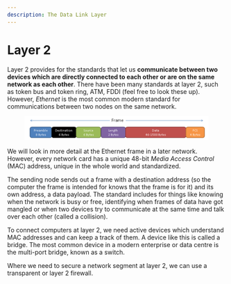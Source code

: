 ```yaml
---
description: The Data Link Layer
---
```


# Layer 2

Layer 2 provides for the standards that let us **communicate between two devices which are directly connected to each other or are on the same network as each other**. There have been many standards at layer 2, such as token bus and token ring, ATM, FDDI (feel free to look these up). However, _Ethernet_ is the most common modern standard for communications between two nodes on the same network.

<figure><img src=".gitbook/assets/image.png" alt=""><figcaption></figcaption></figure>

We will look in more detail at the Ethernet frame in a later network. However, every network card has a unique 48-bit _Media Access Control_ (MAC) address, unique in the whole world and standardized.&#x20;

The sending node sends out a frame with a destination address (so the computer the frame is intended for knows that the frame is for it) and its own address, a data payload. The standard includes for things like knowing when the network is busy or free, identifying when frames of data have got mangled or when two devices try to communicate at the same time and talk over each other (called a collision).&#x20;

To connect computers at layer 2, we need active devices which understand MAC addresses and can keep a track of them. A device like this is called a bridge. The most common device in a modern enterprise or data centre is the multi-port bridge, known as a switch.&#x20;

Where we need to secure a network segment at layer 2, we can use a transparent or layer 2 firewall.
